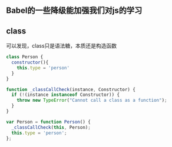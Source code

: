 ## Babel的一些降级能加强我们对js的学习

## class
可以发现，class只是语法糖，本质还是构造函数
```js
class Person {
  constructor(){
    this.type = 'person'
  }
}

function _classCallCheck(instance, Constructor) { 
  if (!(instance instanceof Constructor)) { 
    throw new TypeError("Cannot call a class as a function"); 
  } 
}

var Person = function Person() {
  _classCallCheck(this, Person);
  this.type = 'person';
};
```